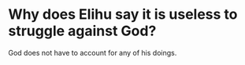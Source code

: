 # Why does Elihu say it is useless to struggle against God?

God does not have to account for any of his doings.
